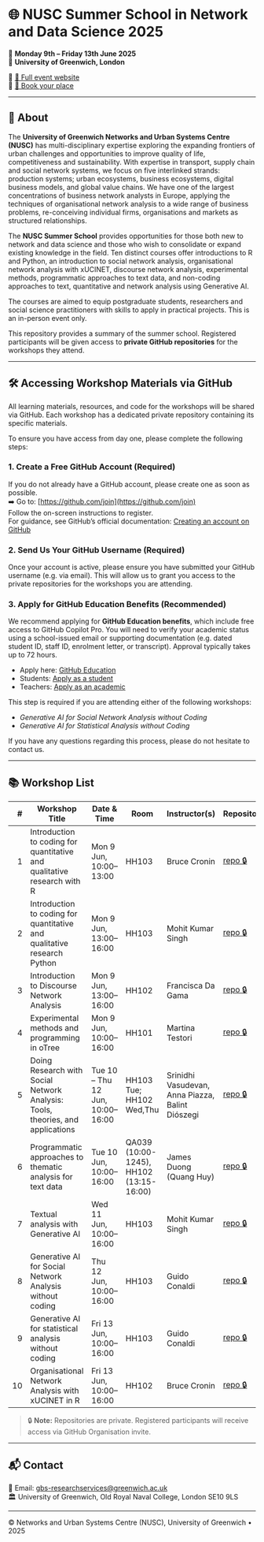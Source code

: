 # 🌐 NUSC Summer School in Network and Data Science 2025

📅 **Monday 9th – Friday 13th June 2025**  
📍 **University of Greenwich, London**

🔗 [📖 Full event website](https://networks-and-urban-systems-centre-nusc.github.io/summer-school/)  
🔗 [📝 Book your place](https://store.gre.ac.uk/conferences-and-events/faculties-schools/fob/conferences-events/nusc-summer-school-in-network-and-data-science)

---

## 📝 About

The **University of Greenwich Networks and Urban Systems Centre (NUSC)** has multi-disciplinary expertise exploring the expanding frontiers of urban challenges and opportunities to improve quality of life, competitiveness and sustainability. With expertise in transport, supply chain and social network systems, we focus on five interlinked strands: production systems; urban ecosystems, business ecosystems, digital business models, and global value chains. We have one of the largest concentrations of business network analysts in Europe, applying the techniques of organisational network analysis to a wide range of business problems, re-conceiving individual firms, organisations and markets as structured relationships.

The **NUSC Summer School** provides opportunities for those both new to network and data science and those who wish to consolidate or expand existing knowledge in the field. Ten distinct courses offer introductions to R and Python, an introduction to social network analysis, organisational network analysis with xUCINET, discourse network analysis, experimental methods, programmatic approaches to text data, and non-coding approaches to text, quantitative and network analysis using Generative AI.

The courses are aimed to equip postgraduate students, researchers and social science practitioners with skills to apply in practical projects. This is an in-person event only.

This repository provides a summary of the summer school. Registered participants will be given access to **private GitHub repositories** for the workshops they attend.

---
## 🛠️ Accessing Workshop Materials via GitHub

All learning materials, resources, and code for the workshops will be shared via GitHub. Each workshop has a dedicated private repository containing its specific materials.

To ensure you have access from day one, please complete the following steps:

### 1. Create a Free GitHub Account (Required)
If you do not already have a GitHub account, please create one as soon as possible.  
➡️ Go to: [https://github.com/join](https://github.com/join)  
Follow the on-screen instructions to register.  
For guidance, see GitHub’s official documentation: [Creating an account on GitHub](https://docs.github.com/en/get-started/signing-up-for-github)

### 2. Send Us Your GitHub Username (Required)
Once your account is active, please ensure you have submitted your GitHub username (e.g. via email). This will allow us to grant you access to the private repositories for the workshops you are attending.

### 3. Apply for GitHub Education Benefits (Recommended)
We recommend applying for **GitHub Education benefits**, which include free access to GitHub Copilot Pro.
You will need to verify your academic status using a school-issued email or supporting documentation (e.g. dated student ID, staff ID, enrolment letter, or transcript). Approval typically takes up to 72 hours.

-  Apply here: [GitHub Education](https://education.github.com/)
-  Students: [Apply as a student](https://education.github.com/students)
-  Teachers: [Apply as an academic](https://education.github.com/teachers)

This step is required if you are attending either of the following workshops:
- *Generative AI for Social Network Analysis without Coding*
- *Generative AI for Statistical Analysis without Coding*

If you have any questions regarding this process, please do not hesitate to contact us.

---
## 📚 Workshop List

| #  | Workshop Title                                                                 | Date & Time                         | Room       | Instructor(s)                                    | Repository |
|---:|----------------------------------------------------------------------------------|--------------------------------------|------------|--------------------------------------------------|------------|
| 1  | Introduction to coding for quantitative and qualitative research with R        | Mon 9 Jun, 10:00–13:00              | HH103      | Bruce Cronin                                     | [repo 🔒](https://github.com/networks-and-urban-systems-centre-nusc/NUSCSS2025-workshop-r-intro) |
| 2  | Introduction to coding for quantitative and qualitative research Python        | Mon 9 Jun, 13:00–16:00              | HH103      | Mohit Kumar Singh                                | [repo 🔒](https://github.com/networks-and-urban-systems-centre-nusc/NUSCSS2025-workshop-python-intro) |
| 3  | Introduction to Discourse Network Analysis                                     | Mon 9 Jun, 13:00–16:00              | HH102      | Francisca Da Gama                                | [repo 🔒](https://github.com/networks-and-urban-systems-centre-nusc/NUSCSS2025-workshop-discourse-networks) |
| 4  | Experimental methods and programming in oTree                                  | Mon 9 Jun, 10:00–16:00              | HH101      | Martina Testori                                  | [repo 🔒](https://github.com/networks-and-urban-systems-centre-nusc/NUSCSS2025-workshop-otree-experiments) |
| 5  | Doing Research with Social Network Analysis: Tools, theories, and applications | Tue 10 – Thu 12 Jun, 10:00–16:00    | HH103 Tue; HH102 Wed,Thu| Srinidhi Vasudevan, Anna Piazza, Balint Diószegi | [repo 🔒](https://github.com/networks-and-urban-systems-centre-nusc/NUSCSS2025-workshop-sna) |
| 6  | Programmatic approaches to thematic analysis for text data                     | Tue 10 Jun, 10:00–16:00             | QA039 (10:00-1245), HH102 (13:15-16:00)     | James Duong (Quang Huy)                          | [repo 🔒](https://github.com/networks-and-urban-systems-centre-nusc/NUSCSS2025-workshop-thematic-text) |
| 7  | Textual analysis with Generative AI                                            | Wed 11 Jun, 10:00–16:00             | HH103      | Mohit Kumar Singh                                | [repo 🔒](https://github.com/networks-and-urban-systems-centre-nusc/NUSCSS2025-workshop-genai-text) |
| 8  | Generative AI for Social Network Analysis without coding                       | Thu 12 Jun, 10:00–16:00             | HH103      | Guido Conaldi                                    | [repo 🔒](https://github.com/networks-and-urban-systems-centre-nusc/NUSCSS2025-workshop-genai-sna-vibecode) |
| 9  | Generative AI for statistical analysis without coding                          | Fri 13 Jun, 10:00–16:00             | HH103      | Guido Conaldi                                    | [repo 🔒](https://github.com/networks-and-urban-systems-centre-nusc/NUSCSS2025-workshop-genai-stats-vibecode) |
| 10 | Organisational Network Analysis with xUCINET in R                              | Fri 13 Jun, 10:00–16:00             | HH102      | Bruce Cronin                                     | [repo 🔒](https://github.com/networks-and-urban-systems-centre-nusc/NUSCSS2025-workshop-ona-xucinet) |


> 🔒 **Note:** Repositories are private. Registered participants will receive access via GitHub Organisation invite.

---

## 📬 Contact

📧 Email: [gbs-researchservices@greenwich.ac.uk](mailto:gbs-researchservices@greenwich.ac.uk)  
🏛️ University of Greenwich, Old Royal Naval College, London SE10 9LS

---

© Networks and Urban Systems Centre (NUSC), University of Greenwich • 2025
